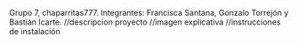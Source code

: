 Grupo 7, chaparritas777.
Integrantes: Francisca Santana, Gonzalo Torrejón y Bastián Icarte.
//descripcion proyecto
//imagen explicativa
//instrucciones de instalación
